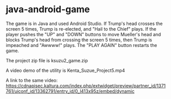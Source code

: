 # java-android-game

The game is in Java and used Android Studio.  If Trump's head crosses the screen 5 times, Trump is re-elected, and "Hail to the Chief" plays. If the player pushes the "UP" and "DOWN" buttons to move Mueller's head and blocks Trump's head from crossing the screen 5 times, then Trump is impeached and "Awwww!" plays.  The "PLAY AGAIN" button restarts the game.

The project zip file is ksuzu2_game.zip

A video demo of the utility is Kenta_Suzue_Project5.mp4

A link to the same video:
https://cdnapisec.kaltura.com/index.php/extwidget/preview/partner_id/1371761/uiconf_id/13362791/entry_id/0_l413x95z/embed/dynamic
